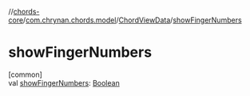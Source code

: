 //[chords-core](../../../index.md)/[com.chrynan.chords.model](../index.md)/[ChordViewData](index.md)/[showFingerNumbers](show-finger-numbers.md)

# showFingerNumbers

[common]\
val [showFingerNumbers](show-finger-numbers.md): [Boolean](https://kotlinlang.org/api/latest/jvm/stdlib/kotlin/-boolean/index.html)
